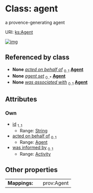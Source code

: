 
# Class: agent


a provence-generating agent

URI: [ks:Agent](https://w3id.org/linkml/tests/kitchen_sink/Agent)


[![img](https://yuml.me/diagram/nofunky;dir:TB/class/[Activity]<was%20informed%20by%200..1-%20[Agent&#124;id:string],[Agent]<acted%20on%20behalf%20of%200..1-%20[Agent],[Activity]-%20was%20associated%20with%200..1>[Agent],[Activity])](https://yuml.me/diagram/nofunky;dir:TB/class/[Activity]<was%20informed%20by%200..1-%20[Agent&#124;id:string],[Agent]<acted%20on%20behalf%20of%200..1-%20[Agent],[Activity]-%20was%20associated%20with%200..1>[Agent],[Activity])

## Referenced by class

 *  **None** *[acted on behalf of](acted_on_behalf_of.md)*  <sub>0..1</sub>  **[Agent](Agent.md)**
 *  **None** *[agent set](agent_set.md)*  <sub>0..\*</sub>  **[Agent](Agent.md)**
 *  **None** *[was associated with](was_associated_with.md)*  <sub>0..1</sub>  **[Agent](Agent.md)**

## Attributes


### Own

 * [id](id.md)  <sub>1..1</sub>
     * Range: [String](String.md)
 * [acted on behalf of](acted_on_behalf_of.md)  <sub>0..1</sub>
     * Range: [Agent](Agent.md)
 * [was informed by](was_informed_by.md)  <sub>0..1</sub>
     * Range: [Activity](Activity.md)

## Other properties

|  |  |  |
| --- | --- | --- |
| **Mappings:** | | prov:Agent |

